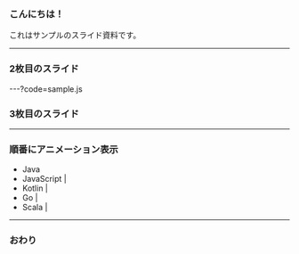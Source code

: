 ### こんにちは！ 
 
 
これはサンプルのスライド資料です。 
 
 
--- 
 
 
### 2枚目のスライド 
 
 
---?code=sample.js 


### 3枚目のスライド 
 
 
--- 
 
 
### 順番にアニメーション表示 
 
 
- Java 
- JavaScript | 
- Kotlin | 
- Go | 
- Scala | 
 
 
---
 
 
### おわり 
